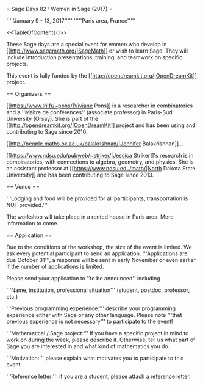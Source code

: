 = Sage Days 82 : Women in Sage (2017) =

'''''January 9 - 13, 2017'''''
'''''Paris area, France'''''

<<TableOfContents()>>

These Sage days are a special event for women who develop in [[http://www.sagemath.org/|SageMath]] or wish to learn Sage. They will include introduction presentations, training,  and teamwork on
specific projects.

This event is fully funded by the [[http://opendreamkit.org/|OpenDreamKit]] project.

== Organizers ==

[[https://www.lri.fr/~pons/|Viviane Pons]] is a researcher in combinatorics and a ''Maître de conférences'' (associate professor) in Paris-Sud University (Orsay). She is
part of the [[http://opendreamkit.org/|OpenDreamKit]] project and has been using and contributing to Sage since 2010. 

[[http://people.maths.ox.ac.uk/balakrishnan/|Jennifer Balakrishnan]]...

[[https://www.ndsu.edu/pubweb/~striker/|Jessica Striker]]'s research is in combinatorics, with connections to algebra, geometry, and physics. She is an assistant professor at [[https://www.ndsu.edu/math/|North Dakota State University]] and has been contributing to Sage since 2013.

== Venue ==

'''Lodging and food will be provided for all participants, transportation is NOT provided.'''

The workshop will take place in a rented house in Paris area. More information to come.

== Application ==

Due to the conditions of the workshop, the size of the event is limited. We ask every potential participant to send an application. '''Applications are due October 31''', a response will be sent in early November or even earlier if the number of applications is limited.

Please send your application to ''to be announced'' including

'''Name, institution, professional situation''' (student, postdoc, professor, etc.)

'''Previous programming experience:''' describe your programming experience either with Sage or any other language. Please note '''that previous
experience is not necessary''' to participate to the event!

'''Mathematical / Sage project:''' If you have a specific project in mind to work on during the week, please describe it. Otherwise, tell us what part
of Sage you are interested in and what kind of mathematics you do.

'''Motivation:''' please explain what motivates you to participate to this event.

'''Reference letter:''' if you are a student, please attach a reference letter.

